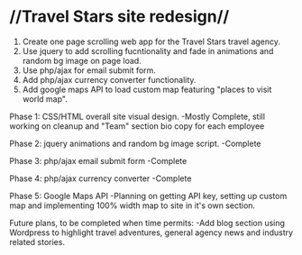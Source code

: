 <h1>//Travel Stars site redesign//</h1>

1. Create one page scrolling web app for the Travel Stars travel agency.
2. Use jquery to add scrolling fucntionality and fade in animations and random bg image on page load.
3. Use php/ajax for email submit form.
4. Add php/ajax currency converter functionality.
5. Add google maps API to load custom map featuring "places to visit world map".

Phase 1: CSS/HTML overall site visual design.
-Mostly Complete, still working on cleanup and "Team" section bio copy for each employee

Phase 2: jquery animations and random bg image script.
-Complete

Phase 3: php/ajax email submit form
-Complete

Phase 4: php/ajax currency converter
-Complete

Phase 5: Google Maps API
-Planning on getting API key, setting up custom map and implementing 100% width map to site in it's own section.

Future plans, to be completed when time permits:
-Add blog section using Wordpress to highlight travel adventures, general agency news and industry related stories.

